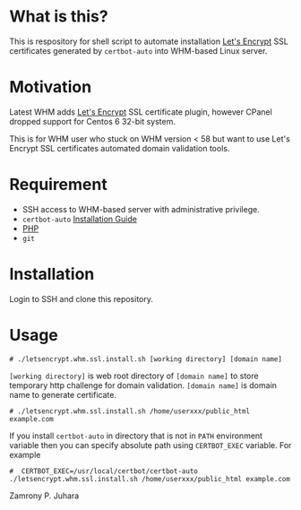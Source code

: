 # What is this?

This is respository for shell script to automate installation [Let's Encrypt](https://letsencrypt.org/) SSL certificates generated by `certbot-auto`
into WHM-based Linux server.

# Motivation

Latest WHM adds [Let's Encrypt](https://letsencrypt.org/) SSL certificate plugin,
however CPanel dropped support for Centos 6 32-bit system.

This is for WHM user who stuck on WHM version < 58 but want to use
Let's Encrypt SSL certificates automated domain validation tools.

# Requirement

- SSH access to WHM-based server with administrative privilege.
- `certbot-auto` [Installation Guide](https://certbot.eff.org/docs/install.html)
- [PHP](https://php)
- `git`

# Installation

Login to SSH and clone this repository.

# Usage

    # ./letsencrypt.whm.ssl.install.sh [working directory] [domain name]

`[working directory]` is web root directory of `[domain name]` to store
temporary http challenge for domain validation. `[domain name]` is domain name
to generate certificate.

    # ./letsencrypt.whm.ssl.install.sh /home/userxxx/public_html example.com

If you install `certbot-auto` in directory that is not in `PATH` environment variable then you can specify absolute path using `CERTBOT_EXEC` variable. For example

    #  CERTBOT_EXEC=/usr/local/certbot/certbot-auto ./letsencrypt.whm.ssl.install.sh /home/userxxx/public_html example.com

Zamrony P. Juhara
